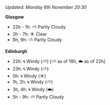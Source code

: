 *Updated: Monday 6th November 20:30*

**Glasgow**

* 22h - 1h: :partly_sunny: Partly Cloudy
* 2h - 7h: :sunny: Clear
* 8h, 9h: :partly_sunny: Partly Cloudy

**Edinburgh**

* 22h: :cyclone: Windy (:partly_sunny:) [:partly_sunny: as of 18h, :cloud: as of 22h]
* 23h: :cyclone: Windy (:partly_sunny:)
* 0h: :cyclone: Windy (:sunny:)
* 1h, 2h: :cyclone: Windy (:partly_sunny:)
* 3h, 4h: :cyclone: Windy (:cloud:)
* 5h - 9h: :partly_sunny: Partly Cloudy
